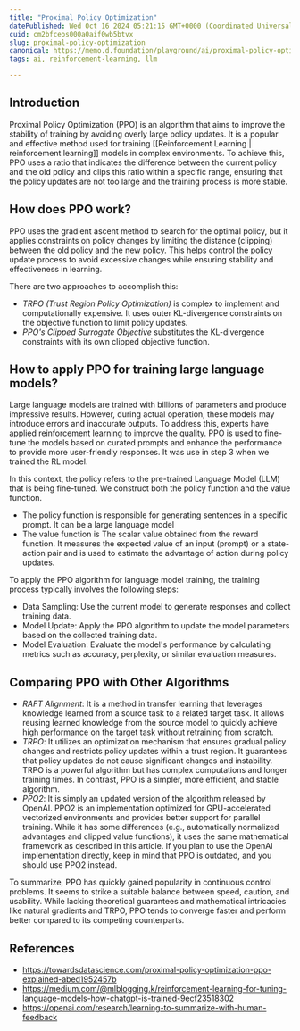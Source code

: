 ```yaml
---
title: "Proximal Policy Optimization"
datePublished: Wed Oct 16 2024 05:21:15 GMT+0000 (Coordinated Universal Time)
cuid: cm2bfceos000a0aif0wb5btvx
slug: proximal-policy-optimization
canonical: https://memo.d.foundation/playground/ai/proximal-policy-optimization.md
tags: ai, reinforcement-learning, llm

---
```


## Introduction

Proximal Policy Optimization (PPO) is an algorithm that aims to improve the stability of training by avoiding overly large policy updates. It is a popular and effective method used for training [[Reinforcement Learning | reinforcement learning]] models in complex environments. To achieve this, PPO uses a ratio that indicates the difference between the current policy and the old policy and clips this ratio within a specific range, ensuring that the policy updates are not too large and the training process is more stable.

## How does PPO work?

PPO uses the gradient ascent method to search for the optimal policy, but it applies constraints on policy changes by limiting the distance (clipping) between the old policy and the new policy. This helps control the policy update process to avoid excessive changes while ensuring stability and effectiveness in learning.

There are two approaches to accomplish this:

- _TRPO (Trust Region Policy Optimization)_ is complex to implement and computationally expensive. It uses outer KL-divergence constraints on the objective function to limit policy updates.
- _PPO's Clipped Surrogate Objective_ substitutes the KL-divergence constraints with its own clipped objective function.

## How to apply PPO for training large language models?

Large language models are trained with billions of parameters and produce impressive results. However, during actual operation, these models may introduce errors and inaccurate outputs. To address this, experts have applied reinforcement learning to improve the quality. PPO is used to fine-tune the models based on curated prompts and enhance the performance to provide more user-friendly responses. It was use in step 3 when we trained the RL model.

In this context, the policy refers to the pre-trained Language Model (LLM) that is being fine-tuned. We construct both the policy function and the value function.

- The policy function is responsible for generating sentences in a specific prompt. It can be a large language model
- The value function is The scalar value obtained from the reward function. It measures the expected value of an input (prompt) or a state-action pair and is used to estimate the advantage of action during policy updates.

To apply the PPO algorithm for language model training, the training process typically involves the following steps:

- Data Sampling: Use the current model to generate responses and collect training data.
- Model Update: Apply the PPO algorithm to update the model parameters based on the collected training data.
- Model Evaluation: Evaluate the model's performance by calculating metrics such as accuracy, perplexity, or similar evaluation measures.

## Comparing PPO with Other Algorithms

- _RAFT Alignment_: It is a method in transfer learning that leverages knowledge learned from a source task to a related target task. It allows reusing learned knowledge from the source model to quickly achieve high performance on the target task without retraining from scratch.
- _TRPO_: It utilizes an optimization mechanism that ensures gradual policy changes and restricts policy updates within a trust region. It guarantees that policy updates do not cause significant changes and instability. TRPO is a powerful algorithm but has complex computations and longer training times. In contrast, PPO is a simpler, more efficient, and stable algorithm.
- _PPO2_: It is simply an updated version of the algorithm released by OpenAI. PPO2 is an implementation optimized for GPU-accelerated vectorized environments and provides better support for parallel training. While it has some differences (e.g., automatically normalized advantages and clipped value functions), it uses the same mathematical framework as described in this article. If you plan to use the OpenAI implementation directly, keep in mind that PPO is outdated, and you should use PPO2 instead.

To summarize, PPO has quickly gained popularity in continuous control problems. It seems to strike a suitable balance between speed, caution, and usability. While lacking theoretical guarantees and mathematical intricacies like natural gradients and TRPO, PPO tends to converge faster and perform better compared to its competing counterparts.

## References

- https://towardsdatascience.com/proximal-policy-optimization-ppo-explained-abed1952457b
- https://medium.com/@mlblogging.k/reinforcement-learning-for-tuning-language-models-how-chatgpt-is-trained-9ecf23518302
- https://openai.com/research/learning-to-summarize-with-human-feedback
